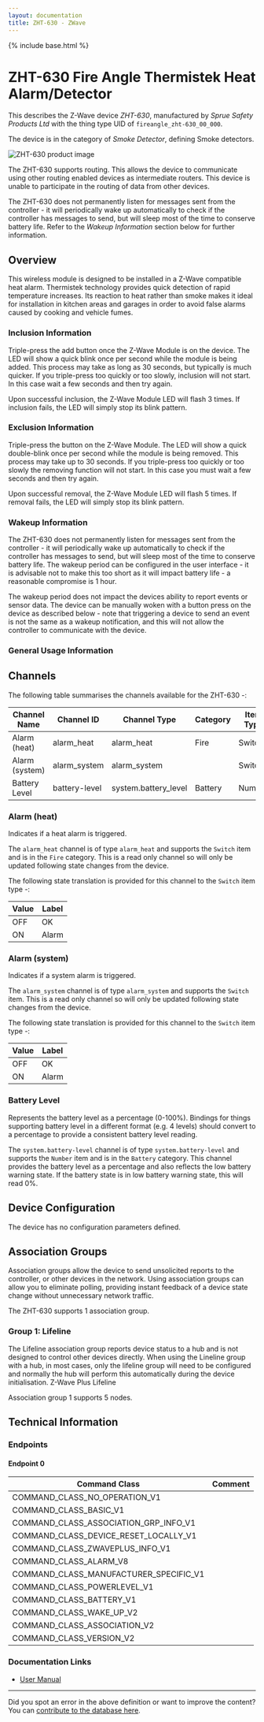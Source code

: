 ```yaml
---
layout: documentation
title: ZHT-630 - ZWave
---
```


{% include base.html %}

# ZHT-630 Fire Angle Thermistek Heat Alarm/Detector
This describes the Z-Wave device *ZHT-630*, manufactured by *Sprue Safety Products Ltd* with the thing type UID of ```fireangle_zht-630_00_000```.

The device is in the category of *Smoke Detector*, defining Smoke detectors.

![ZHT-630 product image](https://opensmarthouse.org/zwavedatabase/1505/image/)


The ZHT-630 supports routing. This allows the device to communicate using other routing enabled devices as intermediate routers.  This device is unable to participate in the routing of data from other devices.

The ZHT-630 does not permanently listen for messages sent from the controller - it will periodically wake up automatically to check if the controller has messages to send, but will sleep most of the time to conserve battery life. Refer to the *Wakeup Information* section below for further information.

## Overview

This wireless module is designed to be installed in a Z-Wave compatible heat alarm. Thermistek technology provides quick detection of rapid temperature increases. Its reaction to heat rather than smoke makes it ideal for installation in kitchen areas and garages in order to avoid false alarms caused by cooking and vehicle fumes.

### Inclusion Information

Triple-press the add button once the Z-Wave Module is on the device. The LED will show a quick blink once per second while the module is being added. This process may take as long as 30 seconds, but typically is much quicker. If you triple-press too quickly or too slowly, inclusion will not start. In this case wait a few seconds and then try again.

Upon successful inclusion, the Z-Wave Module LED will flash 3 times. If inclusion fails, the LED will simply stop its blink pattern.

### Exclusion Information

Triple-press the button on the Z-Wave Module. The LED will show a quick double-blink once per second while the module is being removed. This process may take up to 30 seconds. If you triple-press too quickly or too slowly the removing function will not start. In this case you must wait a few seconds and then try again.

Upon successful removal, the Z-Wave Module LED will flash 5 times. If removal fails, the LED will simply stop its blink pattern.

### Wakeup Information

The ZHT-630 does not permanently listen for messages sent from the controller - it will periodically wake up automatically to check if the controller has messages to send, but will sleep most of the time to conserve battery life. The wakeup period can be configured in the user interface - it is advisable not to make this too short as it will impact battery life - a reasonable compromise is 1 hour.

The wakeup period does not impact the devices ability to report events or sensor data. The device can be manually woken with a button press on the device as described below - note that triggering a device to send an event is not the same as a wakeup notification, and this will not allow the controller to communicate with the device.




### General Usage Information



## Channels

The following table summarises the channels available for the ZHT-630 -:

| Channel Name | Channel ID | Channel Type | Category | Item Type |
|--------------|------------|--------------|----------|-----------|
| Alarm (heat) | alarm_heat | alarm_heat | Fire | Switch | 
| Alarm (system) | alarm_system | alarm_system |  | Switch | 
| Battery Level | battery-level | system.battery_level | Battery | Number |

### Alarm (heat)
Indicates if a heat alarm is triggered.

The ```alarm_heat``` channel is of type ```alarm_heat``` and supports the ```Switch``` item and is in the ```Fire``` category. This is a read only channel so will only be updated following state changes from the device.

The following state translation is provided for this channel to the ```Switch``` item type -:

| Value | Label     |
|-------|-----------|
| OFF | OK |
| ON | Alarm |

### Alarm (system)
Indicates if a system alarm is triggered.

The ```alarm_system``` channel is of type ```alarm_system``` and supports the ```Switch``` item. This is a read only channel so will only be updated following state changes from the device.

The following state translation is provided for this channel to the ```Switch``` item type -:

| Value | Label     |
|-------|-----------|
| OFF | OK |
| ON | Alarm |

### Battery Level
Represents the battery level as a percentage (0-100%). Bindings for things supporting battery level in a different format (e.g. 4 levels) should convert to a percentage to provide a consistent battery level reading.

The ```system.battery-level``` channel is of type ```system.battery-level``` and supports the ```Number``` item and is in the ```Battery``` category.
This channel provides the battery level as a percentage and also reflects the low battery warning state. If the battery state is in low battery warning state, this will read 0%.


## Device Configuration

The device has no configuration parameters defined.

## Association Groups

Association groups allow the device to send unsolicited reports to the controller, or other devices in the network. Using association groups can allow you to eliminate polling, providing instant feedback of a device state change without unnecessary network traffic.

The ZHT-630 supports 1 association group.

### Group 1: Lifeline

The Lifeline association group reports device status to a hub and is not designed to control other devices directly. When using the Lineline group with a hub, in most cases, only the lifeline group will need to be configured and normally the hub will perform this automatically during the device initialisation.
Z-Wave Plus Lifeline

Association group 1 supports 5 nodes.

## Technical Information

### Endpoints

#### Endpoint 0

| Command Class | Comment |
|---------------|---------|
| COMMAND_CLASS_NO_OPERATION_V1| |
| COMMAND_CLASS_BASIC_V1| |
| COMMAND_CLASS_ASSOCIATION_GRP_INFO_V1| |
| COMMAND_CLASS_DEVICE_RESET_LOCALLY_V1| |
| COMMAND_CLASS_ZWAVEPLUS_INFO_V1| |
| COMMAND_CLASS_ALARM_V8| |
| COMMAND_CLASS_MANUFACTURER_SPECIFIC_V1| |
| COMMAND_CLASS_POWERLEVEL_V1| |
| COMMAND_CLASS_BATTERY_V1| |
| COMMAND_CLASS_WAKE_UP_V2| |
| COMMAND_CLASS_ASSOCIATION_V2| |
| COMMAND_CLASS_VERSION_V2| |

### Documentation Links

* [User Manual](https://opensmarthouse.org/zwavedatabase/1505/reference/50253_combined_manuals.pdf)

---

Did you spot an error in the above definition or want to improve the content?
You can [contribute to the database here](https://opensmarthouse.org/zwavedatabase/1505).
